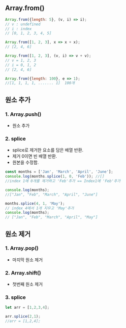 ## Array.from()
``` javascript
Array.from({length: 5}, (v, i) => i);
// v : undefined
// i : index
// [0, 1, 2, 3, 4, 5]

Array.from([1, 2, 3], x => x + x);
// [2, 4, 6]

Array.from([1, 2, 3], (v, i) => v + v);
// v = 1, 2, 3
// i = 0, 1, 2
// [2, 4, 6]

Array.from({length: 100}, e => 1);
//[1, 1, 1, 1, ....... 1]  100개
```

## 원소 추가
### 1. Array.push()
- 원소 추가

### 2. splice
- splice로 제거한 요소를 담은 배열 반환.
- 제거 0이면 빈 배열 반환.
- 원본을 수정함.
``` js
const months = ['Jan', 'March', 'April', 'June'];
console.log(months.splice(1, 0, 'Feb')); //[]
//index 1에 0개를 제거하고 'Feb'추가 == Index1에 'Feb'추가

console.log(months);
//["Jan", "Feb", "March", "April", "June"]

months.splice(4, 1, 'May');
// index 4에서 1개 지우고 'May'추가
console.log(months);
// ["Jan", "Feb", "March", "April", "May"]
```

## 원소 제거
### 1. Array.pop()
- 마지막 원소 제거

### 2. Array.shift()
- 첫번째 원소 제거

### 3. splice
``` javascript
let arr = [1,2,3,4];

arr.splice(2,1);
//arr = [1,2,4];
```